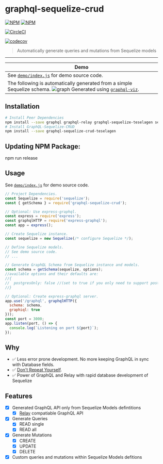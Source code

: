 # graphql-sequelize-crud

[![NPM](https://nodei.co/npm/graphql-sequelize-crud-teselagen.png?downloads=true&downloadRank=true&stars=true)](https://nodei.co/npm/graphql-sequelize-crud-teselagen/)
[![NPM](https://nodei.co/npm-dl/graphql-sequelize-crud-teselagen.png?months=3&height=3)](https://nodei.co/npm/graphql-sequelize-crud-teselagen/)

[![CircleCI](https://circleci.com/gh/TeselaGen/graphql-sequelize-crud.svg?style=svg)](https://circleci.com/gh/TeselaGen/graphql-sequelize-crud)

[![codecov](https://codecov.io/gh/TeselaGen/graphql-sequelize-crud/branch/master/graph/badge.svg)](https://codecov.io/gh/TeselaGen/graphql-sequelize-crud)

> Automatically generate queries and mutations from Sequelize models

---

| Demo |
| --- |
| See [`demo/index.js`](https://github.com/Glavin001/graphql-sequelize-crud/blob/master/demo/index.js) for demo source code. |
| The following is automatically generated from a simple Sequelize schema. ![graph](https://raw.githubusercontent.com/Glavin001/graphql-sequelize-crud/master/graph.png) Generated using [`graphql-viz`](https://github.com/sheerun/graphqlviz). |

## Installation

```bash
# Install Peer Dependencies
npm install --save graphql graphql-relay graphql-sequelize-teselagen sequelize
# Install GraphQL-Sequelize-CRUD
npm install --save graphql-sequelize-crud-teselagen
```

## Updating NPM Package:
npm run release

## Usage

See [`demo/index.js`](https://github.com/Glavin001/graphql-sequelize-crud/blob/master/demo/index.js) for demo source code.

```javascript
// Project Dependencies.
const Sequelize = require('sequelize');
const { getSchema } = require('graphql-sequelize-crud');

// Optional: Use express-graphql.
const express = require('express');
const graphqlHTTP = require('express-graphql');
const app = express();

// Create Sequelize instance.
const sequelize = new Sequelize(/* configure Sequelize */);

// Define Sequelize models.
// See demo source code.
// ...

// Generate GraphQL Schema from Sequelize instance and models.
const schema = getSchema(sequelize, options);
//available options and their defaults are:
//{
//  postgresOnly: false //(set to true if you only need to support postgres, makes bulk creates faster!)
//} 

// Optional: Create express-graphql server.
app.use('/graphql', graphqlHTTP({
  schema: schema,
  graphiql: true
}));
const port = 3000;
app.listen(port, () => {
  console.log(`Listening on port ${port}`);
});
```

## Why

- :white_check_mark: Less error prone development. No more keeping GraphQL in sync with Database fields.
- :white_check_mark: [Don't Repeat Yourself](https://en.wikipedia.org/wiki/Don%27t_repeat_yourself).
- :white_check_mark: Power of GraphQL and Relay with rapid database development of Sequelize

## Features
- [x] Generated GraphQL API only from Sequelize Models defintitions
  - [x] [Relay](https://facebook.github.io/relay/) compatiable GraphQL API
- [x] Generate Queries
  - [x] READ single
  - [x] READ all
- [x] Generate Mutations
  - [x] CREATE
  - [x] UPDATE
  - [x] DELETE
- [x] Custom queries and mutations within Sequelize Models defitions
